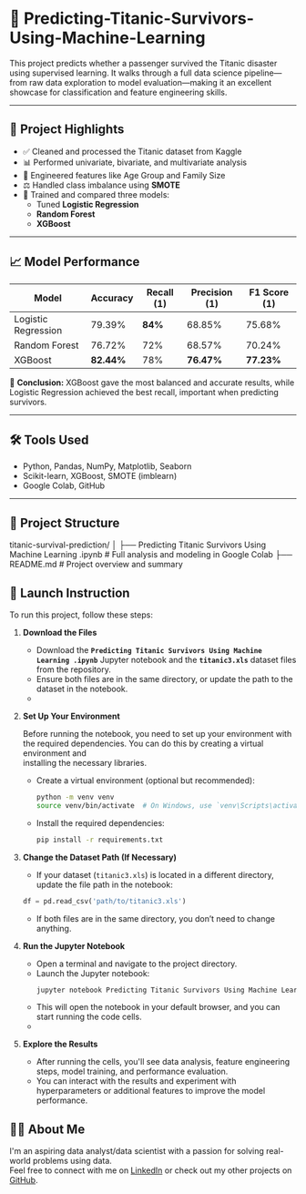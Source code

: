 # 🚢 Predicting-Titanic-Survivors-Using-Machine-Learning

This project predicts whether a passenger survived the Titanic disaster using supervised learning. It walks through a full data science pipeline—from raw data exploration to model evaluation—making it an excellent showcase for classification and feature engineering skills.

---

## 📌 Project Highlights

- ✅ Cleaned and processed the Titanic dataset from Kaggle
- 📊 Performed univariate, bivariate, and multivariate analysis
- 🧠 Engineered features like Age Group and Family Size
- ⚖️ Handled class imbalance using **SMOTE**
- 🤖 Trained and compared three models:
  - Tuned **Logistic Regression**
  - **Random Forest**
  - **XGBoost**

---

## 📈 Model Performance

| Model               | Accuracy | Recall (1) | Precision (1) | F1 Score (1) |
|--------------------|----------|------------|----------------|--------------|
| Logistic Regression| 79.39%   | **84%**     | 68.85%         | 75.68%       |
| Random Forest      | 76.72%   | 72%         | 68.57%         | 70.24%       |
| XGBoost            | **82.44%** | 78%      | **76.47%**     | **77.23%**   |

📌 **Conclusion:** XGBoost gave the most balanced and accurate results, while Logistic Regression achieved the best recall, important when predicting survivors.

---

## 🛠 Tools Used

- Python, Pandas, NumPy, Matplotlib, Seaborn
- Scikit-learn, XGBoost, SMOTE (imblearn)
- Google Colab, GitHub

---

## 📁 Project Structure
titanic-survival-prediction/
│
├── Predicting Titanic Survivors Using Machine Learning .ipynb # Full analysis and modeling in Google Colab
├── README.md # Project overview and summary

## 🚀 Launch Instruction
To run this project, follow these steps:

1. **Download the Files**
   
   - Download the **`Predicting Titanic Survivors Using Machine Learning .ipynb`** Jupyter notebook and the **`titanic3.xls`** dataset files from the repository.
   - Ensure both files are in the same directory, or update the path to the dataset in the notebook.
   - 
3. **Set Up Your Environment**
   
    Before running the notebook, you need to set up your environment with the required dependencies. You can do this by creating a virtual environment and     
    installing the necessary libraries.

   - Create a virtual environment (optional but recommended):
     ```bash
     python -m venv venv
     source venv/bin/activate  # On Windows, use `venv\Scripts\activate`
     ```
   - Install the required dependencies:
     ```bash
     pip install -r requirements.txt
     
4. **Change the Dataset Path (If Necessary)**
   
      - If your dataset (`titanic3.xls`) is located in a different directory, update the file path in the notebook:
     ```python
     df = pd.read_csv('path/to/titanic3.xls')
     ```
   - If both files are in the same directory, you don’t need to change anything.

5. **Run the Jupyter Notebook**
   
   - Open a terminal and navigate to the project directory.
   - Launch the Jupyter notebook:
     ```bash
     jupyter notebook Predicting Titanic Survivors Using Machine Learning .ipynb
     ```
   - This will open the notebook in your default browser, and you can start running the code cells.
   - 
6. **Explore the Results**
   
   - After running the cells, you'll see data analysis, feature engineering steps, model training, and performance evaluation.
   - You can interact with the results and experiment with hyperparameters or additional features to improve the model performance.



## 🙋‍♂️ About Me

I'm an aspiring data analyst/data scientist with a passion for solving real-world problems using data.  
Feel free to connect with me on [LinkedIn](https://www.linkedin.com/in/marimikirtumashvili/) or check out my other projects on [GitHub](https://github.com/Mari-Mik?tab=repositories).
